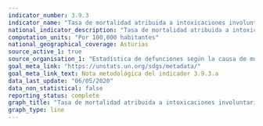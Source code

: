 ```yaml
---
indicator_number: 3.9.3
indicator_name: "Tasa de mortalidad atribuida a intoxicaciones involuntarias"
national_indicator_description: "Tasa de mortalidad atribuida a intoxicaciones involuntarias"
computation_units: "Por 100,000 habitantes"
national_geographical_coverage: Asturias
source_active_1: true
source_organisation_1: "Estadística de defunciones según la causa de muerte, INE"
goal_meta_link: "https://unstats.un.org/sdgs/metadata/"
goal_meta_link_text: Nota metodológica del indicador 3.9.3.a
data_last_update: "06/05/2020"
data_non_statistical: false
reporting_status: complete
graph_title: "Tasa de mortalidad atribuida a intoxicaciones involuntarias"
graph_type: line
---
```

